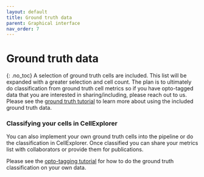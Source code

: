 ```yaml
---
layout: default
title: Ground truth data
parent: Graphical interface
nav_order: 7
---
```

# Ground truth data
{: .no_toc}
A selection of ground truth cells are included. This list will be expanded with a greater selection and cell count. The plan is to ultimately do classification from ground truth cell metrics so if you have opto-tagged data that you are interested in sharing/including, please reach out to us. Please see the [ground truth tutorial]({{"/tutorials/ground-truth-tutorial/"|absolute_url}}) to learn more about using the included ground truth data.

### Classifying your cells in CellExplorer
You can also implement your own ground truth cells into the pipeline or do the classification in CellExplorer. Once classified you can share your metrics list with collaborators or provide them for publications. 

Please see the [opto-tagging tutorial]({{"/tutorials/optotagging-tutorial/"|absolute_url}}) for how to do the ground truth classification on your own data.
